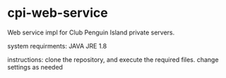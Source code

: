 # cpi-web-service
Web service impl for Club Penguin Island private servers.

system requirments: JAVA JRE 1.8

instructions:
clone the repository, and execute the required files.
change settings as needed
